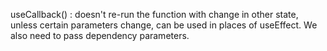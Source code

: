 useCallback() : doesn't re-run the function with change in other state, unless certain parameters change, can be used in places of useEffect. We also need to pass dependency parameters.
